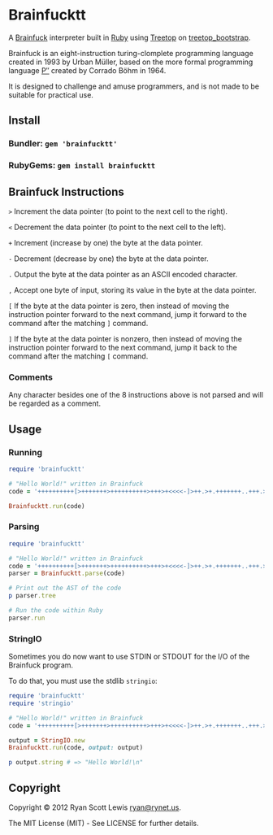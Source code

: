 # Brainfucktt

A [Brainfuck][brainfuck] interpreter built in [Ruby][ruby] using [Treetop][treetop] on [treetop_bootstrap][treetop_bootstrap].

Brainfuck is an eight-instruction turing-clomplete programming language created in 1993
by Urban Müller, based on the more formal programming language [P′′][p''] created by Corrado
Böhm in 1964.

It is designed to challenge and amuse programmers, and is not made to be suitable for 
practical use.

## Install

### Bundler: `gem 'brainfucktt'`

### RubyGems: `gem install brainfucktt`

## Brainfuck Instructions

`>` Increment the data pointer (to point to the next cell to the right).

`<` Decrement the data pointer (to point to the next cell to the left).

`+` Increment (increase by one) the byte at the data pointer.

`-` Decrement (decrease by one) the byte at the data pointer.

`.` Output the byte at the data pointer as an ASCII encoded character.

`,` Accept one byte of input, storing its value in the byte at the data pointer.

`[` If the byte at the data pointer is zero, then instead of moving the instruction pointer forward to the next command, jump it forward to the command after the matching `]` command.

`]` If the byte at the data pointer is nonzero, then instead of moving the instruction pointer forward to the next command, jump it back to the command after the matching `[` command.

### Comments

Any character besides one of the 8 instructions above is not parsed and will be regarded as a comment.

## Usage

### Running

```ruby
require 'brainfucktt'

# "Hello World!" written in Brainfuck
code = '++++++++++[>+++++++>++++++++++>+++>+<<<<-]>++.>+.+++++++..+++.>++.<<+++++++++++++++.>.+++.------.--------.>+.>.'

Brainfucktt.run(code)
```

### Parsing

```ruby
require 'brainfucktt'

# "Hello World!" written in Brainfuck
code = '++++++++++[>+++++++>++++++++++>+++>+<<<<-]>++.>+.+++++++..+++.>++.<<+++++++++++++++.>.+++.------.--------.>+.>.'
parser = Brainfucktt.parse(code)

# Print out the AST of the code
p parser.tree

# Run the code within Ruby
parser.run
```

### StringIO

Sometimes you do now want to use STDIN or STDOUT for the I/O of the Brainfuck program.

To do that, you must use the stdlib `stringio`:

```ruby
require 'brainfucktt'
require 'stringio'

# "Hello World!" written in Brainfuck
code = '++++++++++[>+++++++>++++++++++>+++>+<<<<-]>++.>+.+++++++..+++.>++.<<+++++++++++++++.>.+++.------.--------.>+.>.'

output = StringIO.new
Brainfucktt.run(code, output: output)

p output.string # => "Hello World!\n"
```

## Copyright

Copyright © 2012 Ryan Scott Lewis <ryan@rynet.us>.

The MIT License (MIT) - See LICENSE for further details.

[brainfuck]: http://www.muppetlabs.com/~breadbox/bf/
[ruby]: http://ruby-lang.org
[treetop]: http://treetop.rubyforge.org
[p'']: http://en.wikipedia.org/wiki/P%E2%80%B2%E2%80%B2
[treetop_bootstrap]: https://github.com/RyanScottLewis/treetop_bootstrap